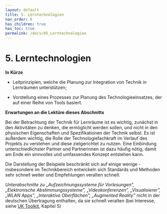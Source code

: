 ```yaml
---
layout: default
title: 5. Lerntechnologien
nav_order: 6
has_children: true
has_toc: true
permalink: /docs/05_Lerntechnologien
---
```


# 5. Lerntechnologien

**In Kürze**

-   Leitprinzipien, welche die Planung zur Integration von Technik in Lernräumen unterstützen;

-   Vorstellung eines Prozesses zur Planung des Technologieeinsatzes, der auf einer Reihe von Tools basiert.

**Erwartungen an die Lektüre dieses Abschnitts**

Bei der Betrachtung der Technik für
Lernräume ist es wichtig, zunächst in den Aktivitäten zu denken, die
ermöglicht werden sollen, und nicht in den physischen Eigenschaften und
Spezifikationen der Technik selbst.  Es ist außerdem wichtig, die Rolle der Technologiefachkraft im Verlauf des Projekts zu verstehen und diese zielgerichtet zu nutzen. Eine Einbindung unterschiedlichster Partner und Partnerinnen ist dazu häufig nötig, damit am Ende ein sinnvolles und umfassendes Konzept entstehen kann.

Die Darstellung der Beispiele beschränkt sich auf einige wenige - insbesondere im Technikbereich entwickeln sich Standards und Methoden sehr schnell weiter und Empfehlungen veralten schnell.

*Unterabschnitte zu „Aufzeichnungssysteme für Vorlesungen”,
„Elektronische Abstimmungssysteme”, „Videokonferenzen”,
„Visualisierer”, „WLAN Apps”, „Interaktive Oberflächen”, „Augmented
Reality”* nicht in der deutschen Übertragung enthalten, da sie schnell veralten (bei Interesse, siehe [UK Toolkit](https://www.ucisa.ac.uk/learningspace), Kapitel 5)
